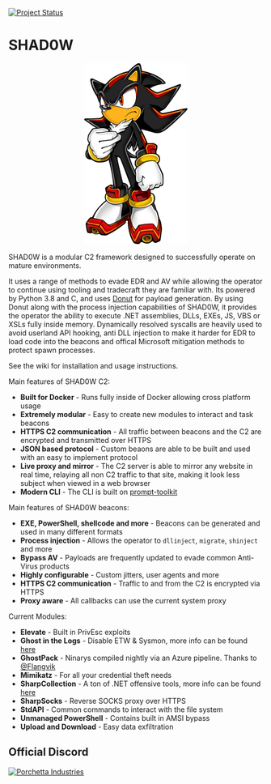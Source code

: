 [![Project Status](https://img.shields.io/badge/status-BETA-yellow?style=flat-square)]()

# SHAD0W

<p align="center">
  <img alt="shad0w logo" src="shad0w.png" />
</p>

SHAD0W is a modular C2 framework designed to successfully operate on mature environments.

It uses a range of methods to evade EDR and AV while allowing the operator to continue using tooling and tradecraft they are familiar with. Its powered by Python 3.8 and C, and uses [Donut](https://github.com/TheWover/donut) for payload generation. By using Donut along with the process injection capabilities of SHAD0W, it provides the operator the ability to execute .NET assemblies, DLLs, EXEs, JS, VBS or XSLs fully inside memory. Dynamically resolved syscalls are heavily used to avoid userland API hooking, anti DLL injection to make it harder for EDR to load code into the beacons and offical Microsoft mitigation methods to protect spawn processes.

See the wiki for installation and usage instructions.

Main features of SHAD0W C2:
- **Built for Docker** - Runs fully inside of Docker allowing cross platform usage
- **Extremely modular** - Easy to create new modules to interact and task beacons
- **HTTPS C2 communication** - All traffic between beacons and the C2 are encrypted and transmitted over HTTPS
- **JSON based protocol** - Custom beaons are able to be built and used with an easy to implement protocol
- **Live proxy and mirror** - The C2 server is able to mirror any website in real time, relaying all non C2 traffic to that site, making it look less subject when viewed in a web browser
- **Modern CLI** - The CLI is built on [prompt-toolkit](https://github.com/prompt-toolkit/python-prompt-toolkit)

Main features of SHAD0W beacons:
- **EXE, PowerShell, shellcode and more** - Beacons can be generated and used in many different formats
- **Process injection** - Allows the operator to `dllinject`, `migrate`, `shinject` and more
- **Bypass AV** - Payloads are frequently updated to evade common Anti-Virus products
- **Highly configurable** - Custom jitters, user agents and more
- **HTTPS C2 communication** - Traffic to and from the C2 is encrypted via HTTPS
- **Proxy aware** - All callbacks can use the current system proxy

Current Modules:
- **Elevate** - Built in PrivEsc exploits
- **Ghost in the Logs** - Disable ETW & Sysmon, more info can be found [here](https://blog.dylan.codes/evading-sysmon-and-windows-event-logging/)
- **GhostPack** - Ninarys compiled nightly via an Azure pipeline. Thanks to [@Flangvik](https://twitter.com/Flangvik)
- **Mimikatz** - For all your credential theft needs
- **SharpCollection** - A ton of .NET offensive tools, more info can be found [here](https://github.com/Flangvik/SharpCollection)
- **SharpSocks** - Reverse SOCKS proxy over HTTPS
- **StdAPI** - Common commands to interact with the file system
- **Unmanaged PowerShell** - Contains built in AMSI bypass
- **Upload and Download** - Easy data exfiltration

## Official Discord

[![Porchetta Industries](https://discordapp.com/api/guilds/736724457258745996/widget.png?style=banner3)](https://discord.gg/ycXRvcD)
